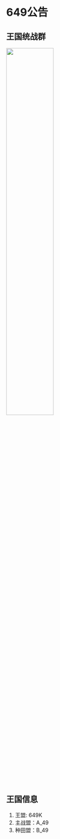 # 649公告

## 王国统战群

<img style="width: 50%" src="https://typro-zh.oss-cn-shanghai.aliyuncs.com/imgs/a7da1b057b61c4c53a06b074c08efa2.jpg">


## 王国信息

1. 王盟: 649K
2. 主战盟：A_49
3. 种田盟：B_49
